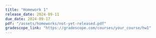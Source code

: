 ```yaml
---
title: "Homework 1"
release_date: 2024-09-11
due_date: 2024-09-17
pdf: "/assets/homeworks/not-yet-released.pdf"
gradescope_link: "https://gradescope.com/courses/your_course/hw1"
---
```

